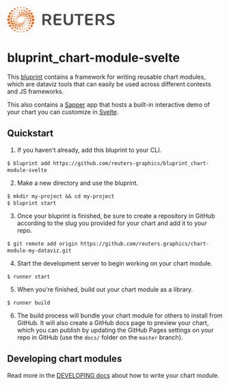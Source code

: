 ![](./badge.svg)

# bluprint_chart-module-svelte

This [bluprint](https://github.com/reuters-graphics/bluprint) contains a framework for writing reusable chart modules, which are dataviz tools that can easily be used across different contexts and JS frameworks.

This also contains a [Sapper](https://sapper.svelte.dev/) app that hosts a built-in interactive demo of your chart you can customize in [Svelte](https://svelte.dev/).

## Quickstart

1. If you haven't already, add this bluprint to your CLI.

  ```
  $ bluprint add https://github.com/reuters-graphics/bluprint_chart-module-svelte
  ```

2. Make a new directory and use the bluprint.

  ```
  $ mkdir my-project && cd my-project
  $ bluprint start
  ```
3. Once your bluprint is finished, be sure to create a repository in GitHub according to the slug you provided for your chart and add it to your repo.

  ```
  $ git remote add origin https://github.com/reuters.graphics/chart-module-my-dataviz.git
  ```


4. Start the development server to begin working on your chart module.

  ```
  $ runner start
  ```

5. When you're finished, build out your chart module as a library.

  ```
  $ runner build
  ```

6. The build process will bundle your chart module for others to install from GitHub. It will also create a GitHub docs page to preview your chart, which you can publish by updating the GitHub Pages settings on your repo in GitHub (use the `docs/` folder on the `master` branch).


## Developing chart modules

Read more in the [DEVELOPING docs](./DEVELOPING.md) about how to write your chart module.
